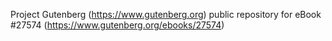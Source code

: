 Project Gutenberg (https://www.gutenberg.org) public repository for eBook #27574 (https://www.gutenberg.org/ebooks/27574)
